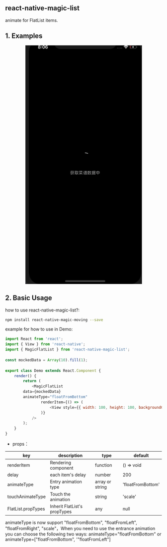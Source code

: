 ## react-native-magic-list

animate for FlatList items.

## 1. Examples

<p align="center">
  <img src="./res/demo.gif" width=375/>
</p>

## 2. Basic Usage

how to use react-native-magic-list?:

```bash
npm install react-native-magic-moving --save
```

example for how to use in Demo:

```javascript
import React from 'react';
import { View } from 'react-native';
import { MagicFlatList } from 'react-native-magic-list';

const mockedData = Array(10).fill(1);

export class Demo extends React.Component {
	render() {
		return (
			<MagicFlatList
        data={mockedData}
        animateType="floatFromBottom"
				renderItem={() => (
					<View style={{ width: 100, height: 100, backgroundColor: 'red' }} />
				)}
			/>
		);
	}
}
```

- props：

| key     | description     | type          | default |
| -------- | -------- | ------------- | ------ |
| renderItem    | Rendering component     | function | () => void   |
| delay | each item's delay | number      | 200   |
| animateType    |  Entry animation type | array or string    |  'floatFromBottom'  |
| touchAnimateType | Touch the animation | string      | 'scale'   |
| FlatList.propTypes | Inherit FlatList's propTypes | any      | null   |

animateType is now support "floatFromBottom", "floatFromLeft", "floatFromRight", "scale"，When you need to use the entrance animation you can choose the following two ways: animateType="floatFromBottom" or animateType=["floatFromBottom", '"floatFromLeft"]
